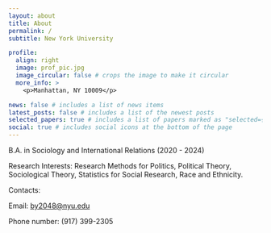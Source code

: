 ```yaml
---
layout: about
title: About
permalink: /
subtitle: New York University

profile:
  align: right
  image: prof_pic.jpg
  image_circular: false # crops the image to make it circular
  more_info: >
    <p>Manhattan, NY 10009</p>

news: false # includes a list of news items
latest_posts: false # includes a list of the newest posts
selected_papers: true # includes a list of papers marked as "selected={true}"
social: true # includes social icons at the bottom of the page
---
```


B.A. in Sociology and International Relations (2020 - 2024)

Research Interests: Research Methods for Politics, Political Theory, Sociological Theory, Statistics for Social Research, Race and Ethnicity.

Contacts:

Email: by2048@nyu.edu

Phone number: (917) 399-2305